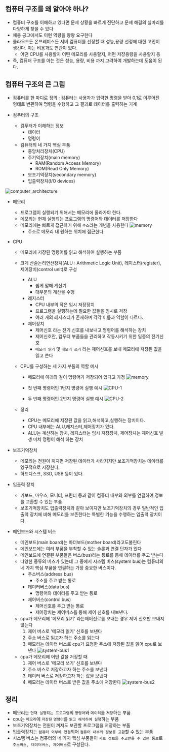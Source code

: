 ## 컴퓨터 구조를 왜 알아야 하나?

- 컴퓨터 구조를 이해하고 있다면 문제 상황을 빠르게 진단하고 문제 해결의 실마리를 다양하게 찾을 수 있다
- 채용 공고에서도 이런 역량을 왕왕 요구한다
- 클라우드든 온프레미스든 서버 컴퓨터를 선정할 때 성능,용량 선정에 대한 고민이 생긴다. 이는 비용과도 연관이 있다.
  - 어떤 CPU를 사용할지 어떤 메모리를 사용할지, 어떤 저쟝용량을 사용할지 등
- 즉, 컴퓨터 구조를 아는 것은 성능, 용량, 비용 까지 고려하여 개발하는데 도움이 된다.

## 컴퓨터 구조의 큰 그림

- 컴퓨터를 한 마디로 정의 : 컴퓨터는 사용자가 입력한 명령을 받아 0,1로 이루어진 형태로 변환하여 명령을 수행하고 그 결과로 데이터를 출력하는 기계

- 컴푸터의 구조
  - 컴푸터가 이해하는 정보
    - 데이터
    - 명령어
  - 컴퓨터의 네 가지 핵심 부품
    - 중앙처리장치(CPU)
    - 주기억장치(main memory)
      - RAM(Random Access Memory)
      - ROM(Read Only Memory)
    - 보조기억장치(secondary memory)
    - 입출력장치(I/O devices)

![computer_architecture](./imgs/computer_architecture.png)

- 메모리

  - 프로그램이 실행되기 위해서는 메모리에 올라가야 한다.
  - 메모리는 현재 실행되는 프로그램의 명령어와 데이터를 저장한다
  - 메모리에는 빠르게 접근하기 위해 `주소`라는 개념을 사용한다
    ![memory](./imgs/memory.png)
    - 주소로 메모리 내 원하는 위치에 접근한다.

- CPU

  - 메모리에 저장된 명령어를 읽고 해석하여 실행하는 부품
  - 크게 산술논리연산장치(ALU : Arithmetic Logic Unit), 레지스터(register), 제어장치(control unit)로 구성
    - ALU
      - 쉽게 말해 계산기
      - 대부분의 계산을 수행
    - 레지스터
      - CPU 내부의 작은 임시 저장장치
      - 프로그램을 실행하는데 필요한 값들을 임시로 저장
      - 여러 개의 레지스터가 존재하며 각각 이름과 역할이 다르다.
    - 제어장치
      - 제어신호 라는 전기 신호를 내보내고 명령어를 해석하는 장치
      - 제어신호란, 컴푸터 부품들을 관리하고 작동시키기 위한 일종의 전기신호
      - `메모리 읽기` 및 `메모리 쓰기` 라는 제어신호를 보내 메모리에 저장된 값을 읽고 쓴다
  - CPU를 구성하는 세 가지 부품의 역할 예시

    - 메모리에 아래와 같이 명령어가 저장되어 있다고 가정
      ![memory](./imgs/memory.png)

    - 첫 번째 명령어인 1번지 명령어 실행 예시
      ![CPU-1](./imgs/CPU-1.png)

    - 두 번째 명령어인 2번지 명령어 실행 예시
      ![CPU-2](./imgs/CPU-2.png)

  - 정리
    - CPU는 메모리에 저장된 값을 읽고,해석하고,실행하는 장치이다.
    - CPU 내부에는 ALU,레지스터,제어장치가 있다.
    - ALU는 계산하는 장치, 레지스터는 임시 저장장치, 제어장치는 제어신호 발생 미치 명령어 해석 하는 장치

- 보조기억장치

  - 메모리는 전원이 꺼지면 저장된 데이터가 사라지지만 보조기억장치는 데이터를 영구적으로 저장한다.
  - 하드디스크, SSD, USB 등이 있다.

- 입출력 장치

  - 키보드, 마우스, 모니터, 프린터 등과 같이 컴퓨터 내부와 외부를 연결하여 정보를 교환할 수 있는 부품
  - 보조기억장치도 입출력장치와 같아 보이지만 보조기억장치의 경우 일반적인 입출력 장치에 비해 메모리를 보존한다는 특별한 기능을 수행하는 입출력 장치이다.

- 메인보드와 시스템 버스
  - 메인보드(main board)는 마더보드(mother board)라고도불린다
  - 메인보드에는 여러 부품을 부착할 수 있는 슬롯과 연결 단자가 있다
  - 메인보드에 연결된 부품들은 버스(bus)라는 통로를 통해 데이터를 주고 받는다
  - 다양한 종류의 버스가 있는데 그 중에서 시스템 버스(system bus)는 컴퓨터의 네 가지 핵심 부품을 연결하는 가장 중요한 버스이다.
    - 주소버스(address bus)
      - 주소를 주고 받는 통로
    - 데이터버스(data bus)
      - 명령어와 데이터를 주고 받는 통로
    - 제어버스(control bus)
      - 제어신호를 주고 받는 통로
      - 제어장치는 제어버스를 통해 제어 신호를 내보낸다.
  - cpu가 메모리에 '메모리 읽기' 라는제어신로를 보내는 경우 제어 신호만 보내지 않는다
    1. 제어 버스로 '메모리 읽기' 신호를 보낸다
    2. 주소 버스로 읽고자 하는 주소를 읽는다
    3. 메모리는 데이터 버스로 cpu가 요청한 주소에 저장된 값을 읽어 cpu로 보낸다
       ![system-bus1](./imgs/system-bus1.png)
  - cpu가 메모리에 어떤 값을 저장할 때
    1. 제어 버스로 '메모리 쓰기' 신호를 보낸다
    2. 주소 버스로 저장하고자 하는 주소를 보낸다
    3. 데이터 버스로 저장하고자 하는 값을 보낸다
    4. 메모리는 데이터 버스로 받은 값을 주소에 저장한다
       ![system-bus2](./imgs/system-bus2.png)

## 정리

- 메모리는 `현재 실행되는 프로그램`의 `명령어`와 `데이터`를 `저장`하는 부품
- cpu는 `메모리`에 `저장된` `명령어`를 `읽고 해석하여 실행`하는 부품
- 보조기억장치는 전원이 꺼져도 보관할 프로그램을 저장하는 부품
- 입출력장치는 `컴퓨터 외부에 연결`되어 `컴퓨터 내부와 정보를 교환`할 수 있는 부품
- 시스템 버스는 컴퓨터의 네 가지 핵심 부품들이 `서로 정보를 주고받을 수 있는 통로`로 `주소버스, 데이터버스, 제어버스`로 구성된다.
